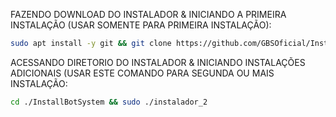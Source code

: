 FAZENDO DOWNLOAD DO INSTALADOR & INICIANDO A PRIMEIRA INSTALAÇÃO (USAR SOMENTE PARA PRIMEIRA INSTALAÇÃO):

```bash
sudo apt install -y git && git clone https://github.com/GBSOficial/InstallBotSystem && sudo chmod -R 777 InstallBotSystem && cd InstallBotSystem && sudo ./instalador
```

ACESSANDO DIRETORIO DO INSTALADOR & INICIANDO INSTALAÇÕES ADICIONAIS (USAR ESTE COMANDO PARA SEGUNDA OU MAIS INSTALAÇÃO:
```bash
cd ./InstallBotSystem && sudo ./instalador_2
```

